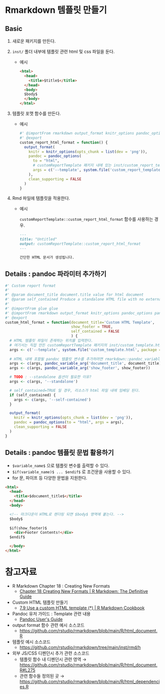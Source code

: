 # Rmarkdown 템플릿 만들기

## Basic

1. 새로운 패키지를 만든다.
2. `inst/` 폴더 내부에 템플릿 관련 html 및 css 파일을 둔다.
    - 예시
        
        ```html
        <html>
          <head>
            <title>$title$</title>
          </head>
          <body>
          $body$
          </body>
        </html>
        ```
        
3. 템플릿 포맷 함수를 만든다.
    - 예시
        
        ```r
        #' @importFrom rmarkdown output_format knitr_options pandoc_options
        #' @export
        custom_report_html_format = function() {
          output_format(
            knitr = knitr_options(opts_chunk = list(dev = 'png')),
            pandoc = pandoc_options(
              to = "html",
              # customReportTemplate 패키지 내에 있는 inst/custom_report_template.html 위치의 파일을 사용한다.
              args = c('--template', system.file('custom_report_template.html', package = 'customReportTemplate'))
            ),
            clean_supporting = FALSE
          )
        }
        ```
        
4. Rmd 파일에 템플릿을 적용한다.
    - 예시
        
        `customReportTemplate::custom_report_html_format` 함수를 사용하는 경우.
        
        ```markdown
        ---
        title: "Untitled"
        output: customReportTemplate::custom_report_html_format
        ---
        
        간단한 HTML 문서가 생성됩니다.
        ```
        

## Details : pandoc 파라미터 추가하기

```r
#' Custom report format
#'
#' @param document_title document.title value for html document
#' @param self_contained Produce a standalone HTML file with no external dependencies
#'
#' @importFrom glue glue
#' @importFrom rmarkdown output_format knitr_options pandoc_options pandoc_variable_arg
#' @export
custom_html_format = function(document_title='Custom HTML Template',
                              show_footer = TRUE,
                              self_contained = FALSE
                              ) {
  # HTML 템플릿 파일이 존재하는 위치를 입력한다.
  # 여기서는 직접 만든 customReportTemplate 패키지의 inst/custom_template.html 파일을 사용하도록 한다.
  args <- c('--template', system.file('custom_template.html', package = 'customReportTemplate'))
  
  # HTML 내에 포함될 pandoc 템플릿 변수를 추가하려면 rmarkdown::pandoc_variable_arg 을 사용한다.
  args <- c(args, pandoc_variable_arg('document_title', document_title))
  args <- c(args, pandoc_variable_arg('show_footer', show_footer))

  # TODO : --standalone 옵션이 필요한 이유?
  args <- c(args, '--standalone')

  # self_contained=TRUE 일 경우, 리소스가 html 파일 내에 임베딩 된다.
  if (self_contained) {
    args <- c(args, '--self-contained')
  }

  output_format(
    knitr = knitr_options(opts_chunk = list(dev = 'png')),
    pandoc = pandoc_options(to = "html", args = args),
    clean_supporting = FALSE
  )
}
```

## Details : pandoc 템플릿 문법 활용하기

- `$variable_name$` 으로 템플릿 변수를 출력할 수 있다.
- `$if(variable_name)$ ... $endif$` 로 조건문을 사용할 수 있다.
- for 문, 파이프 등 다양한 문법을 지원한다.

```html
<html>
  <head>
    <title>$document_title$</title>
  </head>
  <body>

  <!-- 마크다운이 HTML로 렌더링 되면 $body$ 영역에 붙는다. -->
  $body$
  
  $if(show_footer)$
    <div>Footer Contents!</div>
  $endif$

  </body>
</html>
```

# 참고자료

- R Markdown Chapter 18 : Creating New Formats
    - [Chapter 18 Creating New Formats | R Markdown: The Definitive Guide](https://bookdown.org/yihui/rmarkdown/new-formats.html)
- Custom HTML 템플릿 만들기
    - [7.9 Use a custom HTML template (*) | R Markdown Cookbook](https://bookdown.org/yihui/rmarkdown-cookbook/html-template.html)
- Pandoc 유저 가이드 : Template 관련 내용
    - [Pandoc User's Guide](https://pandoc.org/MANUAL.html#templates)
- output format 함수 관련 예시 소스코드
    - <https://github.com/rstudio/rmarkdown/blob/main/R/html_document.R>
- 템플릿 예시 소스코드
    - <https://github.com/rstudio/rmarkdown/tree/main/inst/rmd/h>
- 외부 JS/CSS 디펜던시 추가 관련 소스코드
    - 템플릿 함수 내 디펜던시 관련 영역 → <https://github.com/rstudio/rmarkdown/blob/main/R/html_document.R#L275>
    - 관련 함수들 정의된 곳 → <https://github.com/rstudio/rmarkdown/blob/main/R/html_dependencies.R>
